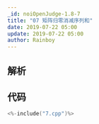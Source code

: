```yaml
---
_id: noiOpenJudge-1.8-7
title: "07 矩阵归零消减序列和"
date: 2019-07-22 05:00
update: 2019-07-22 05:00
author: Rainboy
---
```


## 解析

## 代码

```c
<%-include("7.cpp")%>
```

